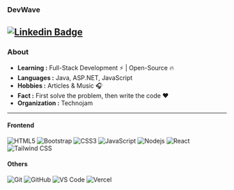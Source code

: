 ### DevWave
[![Linkedin Badge](https://img.shields.io/badge/-Ramo_Döring-blue?style=flat-square&logo=Linkedin&logoColor=white&link=https://www.linkedin.com/in/ramo-d%C3%B6ring-583ab618a/)]([[https://www.linkedin.com/in/ishagupta20/](https://www.linkedin.com/in/ramo-d%C3%B6ring-583ab618a/)](https://www.linkedin.com/in/ramo-d%C3%B6ring-583ab618a/)) 
---------------------------------------------------------------------------------------------------------------------------------------------------------------------------------
### About

-  **Learning :** Full-Stack Development :zap: | Open-Source :fire:	
-  **Languages :** Java, ASP.NET, JavaScript
-  **Hobbies :** Articles & Music :headphones:
-  **Fact :** First solve the problem, then write the code :heart: 
-  **Organization :** Technojam

---------------------------------------------------------------------------------------------------------------------------------------------------------------------------------

#### Frontend

![HTML5](https://img.shields.io/badge/HTML5-E34F26?style=for-the-badge&logo=html5&labelColor=black)
![Bootstrap](https://img.shields.io/badge/Bootstrap-7952B3?style=for-the-badge&logo=bootstrap&labelColor=black)
![CSS3](https://img.shields.io/badge/CSS3-1572B6?style=for-the-badge&logo=css3&labelColor=black)
![JavaScript](https://img.shields.io/badge/JavaScript-F7DF1E?style=for-the-badge&logo=javascript&labelColor=black)
![Nodejs](https://img.shields.io/badge/Node.js-339933?style=for-the-badge&logo=node.js&labelColor=black)
![React](https://img.shields.io/badge/React-61DAFB?style=for-the-badge&logo=react&labelColor=black)
![Tailwind CSS](https://img.shields.io/badge/Tailwind_CSS-06B6D4?style=for-the-badge&logo=tailwindcss&labelColor=black)

#### Others

![Git](https://img.shields.io/badge/Git-F05032?style=for-the-badge&logo=git&labelColor=black)
![GitHub](https://img.shields.io/badge/GitHub-181717?style=for-the-badge&logo=github&labelColor=black)
![VS Code](https://img.shields.io/badge/VS_Code-007ACC?style=for-the-badge&logo=visualstudiocode&labelColor=black)
![Vercel](https://img.shields.io/badge/Vercel-000000?style=for-the-badge&logo=vercel&labelColor=black)

